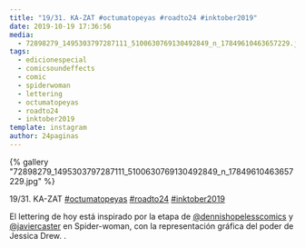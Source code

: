 ```yaml
---
title: "19/31. KA-ZAT #octumatopeyas #roadto24 #inktober2019"
date: 2019-10-19 17:36:56
media: 
  - 72898279_1495303797287111_5100630769130492849_n_17849610463657229.jpg
tags: 
  - edicionespecial
  - comicsoundeffects
  - comic
  - spiderwoman
  - lettering
  - octumatopeyas
  - roadto24
  - inktober2019
template: instagram
author: 24paginas
---
```


{% gallery "72898279_1495303797287111_5100630769130492849_n_17849610463657229.jpg" %}

19/31. KA-ZAT [#octumatopeyas](/tags/octumatopeyas) [#roadto24](/tags/roadto24) [#inktober2019](/tags/inktober2019)

El lettering de hoy está inspirado por la etapa de [@dennishopelesscomics](https://instagram.com/dennishopelesscomics) y [@javiercaster](https://instagram.com/javiercaster) en Spider-woman, con la representación gráfica del poder de Jessica Drew. .
